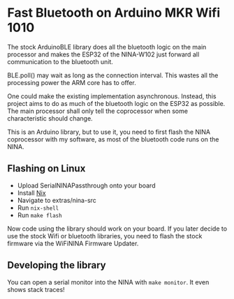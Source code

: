 # Fast Bluetooth on Arduino MKR Wifi 1010

The stock ArduinoBLE library does all the bluetooth logic on the main processor
and makes the ESP32 of the NINA-W102 just forward all communication to the
bluetooth unit.

BLE.poll() may wait as long as the connection interval. This wastes all the
processing power the ARM core has to offer.

One could make the existing implementation asynchronous. Instead, this project
aims to do as much of the bluetooth logic on the ESP32 as possible. The main
processor shall only tell the coprocessor when some characteristic should change.

This is an Arduino library, but to use it, you need to first flash the NINA
coprocessor with my software, as most of the bluetooth code runs on the NINA.

## Flashing on Linux

- Upload SerialNINAPassthrough onto your board
- Install [Nix](https://nixos.org/nix/)
- Navigate to extras/nina-src
- Run `nix-shell`
- Run `make flash`

Now code using the library should work on your board. If you later decide to
use the stock Wifi or bluetooth libraries, you need to flash the stock firmware
via the WiFiNINA Firmware Updater.

## Developing the library

You can open a serial monitor into the NINA with `make monitor`. It even shows
stack traces!
